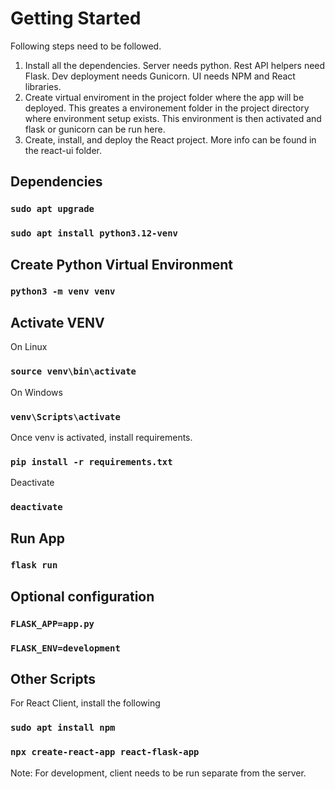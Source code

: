 # Getting Started 

Following steps need to be followed. 
1. Install all the dependencies. Server needs python. Rest API helpers need Flask. Dev deployment needs Gunicorn. UI needs NPM and React libraries.
2. Create virtual enviroment in the project folder where the app will be deployed. This greates a environement folder in the project directory where environment setup exists. This environment is then activated and flask or gunicorn can be run here.
3. Create, install, and deploy the React project. More info can be found in the react-ui folder.

## Dependencies

### `sudo apt upgrade`

### `sudo apt install python3.12-venv`

## Create Python Virtual Environment

### `python3 -m venv venv`

## Activate VENV

On Linux

### `source venv\bin\activate`

On Windows

### `venv\Scripts\activate`

Once venv is activated, install requirements.

### `pip install -r requirements.txt`

Deactivate

### `deactivate`

## Run App

### `flask run`

## Optional configuration

### `FLASK_APP=app.py`

### `FLASK_ENV=development`

## Other Scripts

For React Client, install the following

### `sudo apt install npm`

### `npx create-react-app react-flask-app`

Note: For development, client needs to be run separate from the server.
